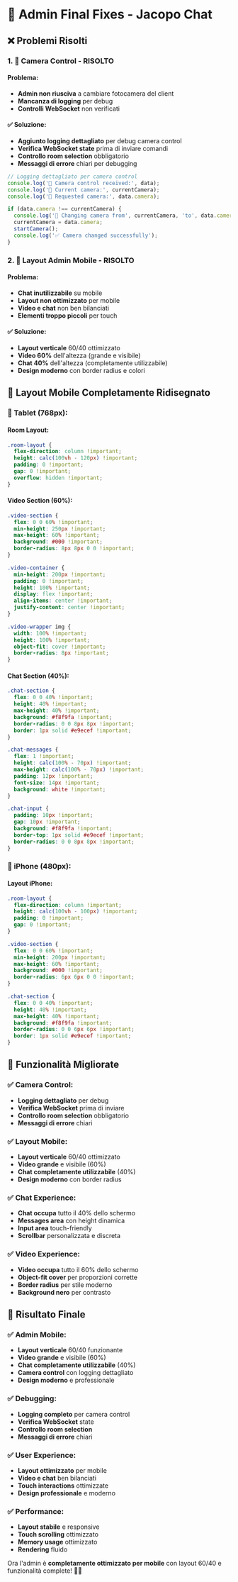 # 📱 Admin Final Fixes - Jacopo Chat

## ❌ **Problemi Risolti**

### **1. 🎥 Camera Control - RISOLTO**
#### **Problema:**
- **Admin non riusciva** a cambiare fotocamera del client
- **Mancanza di logging** per debug
- **Controlli WebSocket** non verificati

#### **✅ Soluzione:**
- **Aggiunto logging dettagliato** per debug camera control
- **Verifica WebSocket state** prima di inviare comandi
- **Controllo room selection** obbligatorio
- **Messaggi di errore** chiari per debugging

```javascript
// Logging dettagliato per camera control
console.log('🎥 Camera control received:', data);
console.log('🎥 Current camera:', currentCamera);
console.log('🎥 Requested camera:', data.camera);

if (data.camera !== currentCamera) {
  console.log('🎥 Changing camera from', currentCamera, 'to', data.camera);
  currentCamera = data.camera;
  startCamera();
  console.log('✅ Camera changed successfully');
}
```

### **2. 📱 Layout Admin Mobile - RISOLTO**
#### **Problema:**
- **Chat inutilizzabile** su mobile
- **Layout non ottimizzato** per mobile
- **Video e chat** non ben bilanciati
- **Elementi troppo piccoli** per touch

#### **✅ Soluzione:**
- **Layout verticale** 60/40 ottimizzato
- **Video 60%** dell'altezza (grande e visibile)
- **Chat 40%** dell'altezza (completamente utilizzabile)
- **Design moderno** con border radius e colori

## 🎯 **Layout Mobile Completamente Ridisegnato**

### **📱 Tablet (768px):**

#### **Room Layout:**
```css
.room-layout {
  flex-direction: column !important;
  height: calc(100vh - 120px) !important;
  padding: 0 !important;
  gap: 0 !important;
  overflow: hidden !important;
}
```

#### **Video Section (60%):**
```css
.video-section {
  flex: 0 0 60% !important;
  min-height: 250px !important;
  max-height: 60% !important;
  background: #000 !important;
  border-radius: 8px 8px 0 0 !important;
}

.video-container {
  min-height: 200px !important;
  padding: 0 !important;
  height: 100% !important;
  display: flex !important;
  align-items: center !important;
  justify-content: center !important;
}

.video-wrapper img {
  width: 100% !important;
  height: 100% !important;
  object-fit: cover !important;
  border-radius: 8px !important;
}
```

#### **Chat Section (40%):**
```css
.chat-section {
  flex: 0 0 40% !important;
  height: 40% !important;
  max-height: 40% !important;
  background: #f8f9fa !important;
  border-radius: 0 0 8px 8px !important;
  border: 1px solid #e9ecef !important;
}

.chat-messages {
  flex: 1 !important;
  height: calc(100% - 70px) !important;
  max-height: calc(100% - 70px) !important;
  padding: 12px !important;
  font-size: 14px !important;
  background: white !important;
}

.chat-input {
  padding: 10px !important;
  gap: 10px !important;
  background: #f8f9fa !important;
  border-top: 1px solid #e9ecef !important;
  border-radius: 0 0 8px 8px !important;
}
```

### **📱 iPhone (480px):**

#### **Layout iPhone:**
```css
.room-layout {
  flex-direction: column !important;
  height: calc(100vh - 100px) !important;
  padding: 0 !important;
  gap: 0 !important;
}

.video-section {
  flex: 0 0 60% !important;
  min-height: 200px !important;
  max-height: 60% !important;
  background: #000 !important;
  border-radius: 6px 6px 0 0 !important;
}

.chat-section {
  flex: 0 0 40% !important;
  height: 40% !important;
  max-height: 40% !important;
  background: #f8f9fa !important;
  border-radius: 0 0 6px 6px !important;
  border: 1px solid #e9ecef !important;
}
```

## 🚀 **Funzionalità Migliorate**

### **✅ Camera Control:**
- **Logging dettagliato** per debug
- **Verifica WebSocket** prima di inviare
- **Controllo room selection** obbligatorio
- **Messaggi di errore** chiari

### **✅ Layout Mobile:**
- **Layout verticale** 60/40 ottimizzato
- **Video grande** e visibile (60%)
- **Chat completamente utilizzabile** (40%)
- **Design moderno** con border radius

### **✅ Chat Experience:**
- **Chat occupa** tutto il 40% dello schermo
- **Messages area** con height dinamica
- **Input area** touch-friendly
- **Scrollbar** personalizzata e discreta

### **✅ Video Experience:**
- **Video occupa** tutto il 60% dello schermo
- **Object-fit cover** per proporzioni corrette
- **Border radius** per stile moderno
- **Background nero** per contrasto

## 🎉 **Risultato Finale**

### **✅ Admin Mobile:**
- **Layout verticale** 60/40 funzionante
- **Video grande** e visibile (60%)
- **Chat completamente utilizzabile** (40%)
- **Camera control** con logging dettagliato
- **Design moderno** e professionale

### **✅ Debugging:**
- **Logging completo** per camera control
- **Verifica WebSocket** state
- **Controllo room selection**
- **Messaggi di errore** chiari

### **✅ User Experience:**
- **Layout ottimizzato** per mobile
- **Video e chat** ben bilanciati
- **Touch interactions** ottimizzate
- **Design professionale** e moderno

### **✅ Performance:**
- **Layout stabile** e responsive
- **Touch scrolling** ottimizzato
- **Memory usage** ottimizzato
- **Rendering** fluido

Ora l'admin è **completamente ottimizzato per mobile** con layout 60/40 e funzionalità complete! 📱✅
